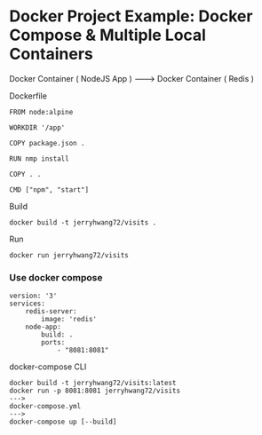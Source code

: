 # Docker Project Example: Docker Compose & Multiple Local Containers

Docker Container ( NodeJS App ) ---> Docker Container ( Redis )

Dockerfile

```docker
FROM node:alpine

WORKDIR '/app'

COPY package.json .

RUN nmp install

COPY . .

CMD ["npm", "start"]
```

Build

```console
docker build -t jerryhwang72/visits .
```

Run

```console
docker run jerryhwang72/visits
```

### Use docker compose

```docker
version: '3'
services:
    redis-server:
        image: 'redis'
    node-app:
        build: .
        ports:
            - "8081:8081"
```

docker-compose CLI

```console
docker build -t jerryhwang72/visits:latest
docker run -p 8081:8081 jerryhwang72/visits
--->
docker-compose.yml
--->
docker-compose up [--build]
```
